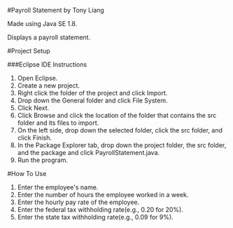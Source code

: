 #Payroll Statement by Tony Liang

Made using Java SE 1.8.

Displays a payroll statement.

#Project Setup

###Eclipse IDE Instructions
1. Open Eclipse.
2. Create a new project.
3. Right click the folder of the project and click Import.
4. Drop down the General folder and click File System.
5. Click Next.
6. Click Browse and click the location of the folder that contains the src folder and its files to import.
7. On the left side, drop down the selected folder, click the src folder, and click Finish.
8. In the Package Explorer tab, drop down the project folder, the src folder, and the package and click PayrollStatement.java.
9. Run the program.

#How To Use
1. Enter the employee's name.
2. Enter the number of hours the employee worked in a week.
3. Enter the hourly pay rate of the employee.
4. Enter the federal tax withholding rate(e.g., 0.20 for 20%).
5. Enter the state tax withholding rate(e.g., 0.09 for 9%).